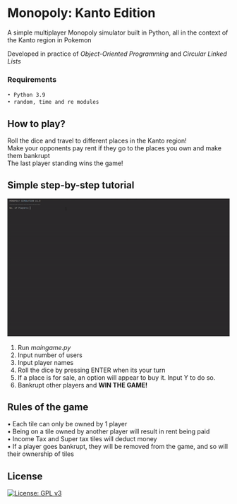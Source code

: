 
# Monopoly: Kanto Edition 

A simple multiplayer Monopoly simulator built in Python, all in the context of the Kanto region in Pokemon  
  
Developed in practice of *Object-Oriented Programming* and *Circular Linked Lists*


### Requirements 
    • Python 3.9  
    • random, time and re modules

## How to play?
Roll the dice and travel to different places in the Kanto region!  
Make your opponents pay rent if they go to the places you own and make them bankrupt  
The last player standing wins the game!


## Simple step-by-step tutorial
![instructions](instructions.gif)
1. Run *maingame.py*  
1. Input number of users
3. Input player names
4. Roll the dice by pressing ENTER when its your turn
5. If a place is for sale, an option will appear to buy it. Input Y to do so.
5. Bankrupt other players and **WIN THE GAME!**  

## Rules of the game
• Each tile can only be owned by 1 player  
• Being on a tile owned by another player will result in rent being paid  
• Income Tax and Super tax tiles will deduct money  
• If a player goes bankrupt, they will be removed from the game, and so will their ownership of tiles












## License
[![License: GPL v3](https://img.shields.io/badge/License-GPLv3-blue.svg)](https://www.gnu.org/licenses/gpl-3.0)
